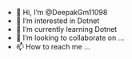 - 👋 Hi, I’m @DeepakGm11098
- 👀 I’m interested in Dotnet
- 🌱 I’m currently learning Dotnet
- 💞️ I’m looking to collaborate on ...
- 📫 How to reach me ...

<!---
DeepakGm11098/DeepakGm11098 is a ✨ special ✨ repository because its `README.md` (this file) appears on your GitHub profile.
You can click the Preview link to take a look at your changes.
--->
